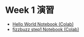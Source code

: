  # Week 1 演習

  - [Hello World Notebook (Colab)](https://colab.research.google.com/drive/1_c_ujV6VUWoEgmsop-Q_6YEn1Q27slSK?usp=sharing)
  - [fizzbuzz step1 Notebook (Colab)](https://colab.research.google.com/drive/1RwuCUjer_2ijdMvpSc6FPase4B_23mpz?usp=sharing)
